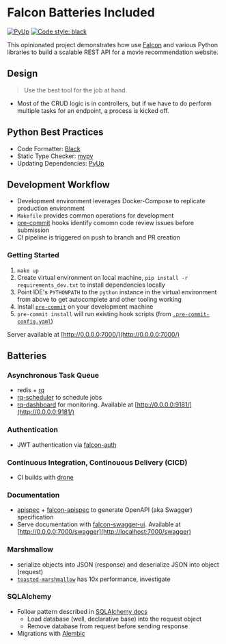 # Falcon Batteries Included

[![PyUp](https://pyup.io/repos/github/alysivji/falcon-batteries-included/shield.svg)](https://pyup.io/account/repos/github/alysivji/falcon-batteries-included/) [![Code style: black](https://img.shields.io/badge/code%20style-black-000000.svg)](https://github.com/ambv/black)

This opinionated project demonstrates how use [Falcon](https://github.com/falconry/falcon) and various Python libraries to build a scalable REST API for a movie recommendation website.

## Design

> Use the best tool for the job at hand.

* Most of the CRUD logic is in controllers, but if we have to do perform multiple tasks for an endpoint, a process is kicked off.

## Python Best Practices

* Code Formatter: [Black](https://github.com/ambv/black)
* Static Type Checker: [mypy](https://mypy.readthedocs.io/en/latest/index.html)
* Updating Dependencies: [PyUp](https://pyup.io/)

## Development Workflow

* Development environment leverages Docker-Compose to replicate production environment
* `Makefile` provides common operations for development
* [pre-commit](https://pre-commit.com/) hooks identify comomn code review issues before submission
* CI pipeline is triggered on push to branch and PR creation

### Getting Started

1. `make up`
2. Create virtual environment on local machine, `pip install -r requirements_dev.txt` to install dependencies locally
3. Point IDE's `PYTHONPATH` to the `python` instance in the virtual environment from above to get autocomplete and other tooling working
4. Install [`pre-commit`](https://pre-commit.com/) on your development machine
5. `pre-commit install` will run existing hook scripts (from [`.pre-commit-config.yaml`](https://github.com/alysivji/falcon-batteries-included/blob/master/.pre-commit-config.yaml))

Server available at [http://0.0.0.0:7000/](http://0.0.0.0:7000/)

## Batteries

### Asynchronous Task Queue

* redis + [rq](https://github.com/rq/rq)
* [rq-scheduler](https://github.com/rq/rq-scheduler) to schedule jobs
* [rq-dashboard](https://github.com/eoranged/rq-dashboard) for monitoring. Available at [http://0.0.0.0:9181/](http://0.0.0.0:9181/)

### Authentication

* JWT authentication via [falcon-auth](https://github.com/loanzen/falcon-auth)

### Continuous Integration, Continouous Delivery (CICD)

* CI builds with [drone](https://drone.io/)

### Documentation

* [apispec](https://github.com/marshmallow-code/apispec) + [falcon-apispec](https://github.com/alysivji/falcon-apispec) to generate OpenAPI (aka Swagger) specification
* Serve documentation with [falcon-swagger-ui](https://github.com/rdidyk/falcon-swagger-ui). Available at [http://0.0.0.0:7000/swagger](http://localhost:7000/swagger)

### Marshmallow

* serialize objects into JSON (response) and deserialize JSON into object (request)
* [`toasted-marshmallow`](https://github.com/lyft/toasted-marshmallow) has 10x performance, investigate

### SQLAlchemy

* Follow pattern described in [SQLAlchemy docs](http://docs.sqlalchemy.org/en/latest/orm/session_basics.html#when-do-i-construct-a-session-when-do-i-commit-it-and-when-do-i-close-it)
  * Load database (well, declarative base) into the request object
  * Remove database from request before sending response
* Migrations with [Alembic](http://alembic.zzzcomputing.com/en/latest/)
